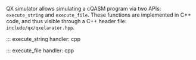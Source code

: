 QX simulator allows simulating a cQASM program via two APIs: `execute_string` and `execute_file`.
These functions are implemented in C++ code, and thus visible through a C++ header file: `include/qx/qxelarator.hpp`.

::: execute_string
    handler: cpp

::: execute_file
    handler: cpp
